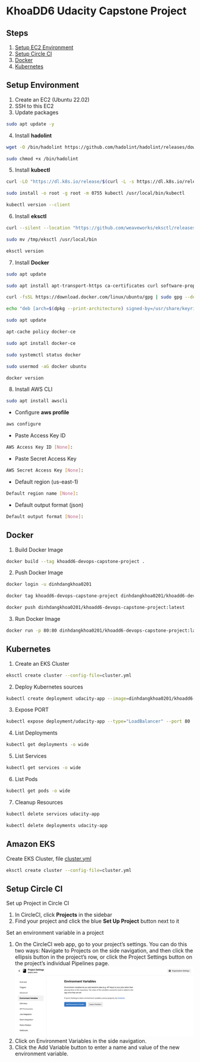 

# KhoaDD6 Udacity Capstone Project

## Steps

1. [Setup EC2 Environment](#Setup-Environment)
2. [Setup Circle CI](#Setup-Circle-CI)
3. [Docker](#Docker)
4. [Kubernetes](#Kubernetes)

## Setup Environment

1. Create an EC2 (Ubuntu 22.02)
2. SSH to this EC2
3. Update packages

```sh
sudo apt update -y
```

4. Install **hadolint**

```sh
wget -O /bin/hadolint https://github.com/hadolint/hadolint/releases/download/v2.10.0/hadolint-Linux-x86_64
```

```sh
sudo chmod +x /bin/hadolint
```

5. Install **kubectl**

```sh
curl -LO "https://dl.k8s.io/release/$(curl -L -s https://dl.k8s.io/release/stable.txt)/bin/linux/amd64/kubectl"
```

```sh
sudo install -o root -g root -m 0755 kubectl /usr/local/bin/kubectl
```

```sh
kubectl version --client
```

6. Install **eksctl**

```sh
curl --silent --location "https://github.com/weaveworks/eksctl/releases/latest/download/eksctl_$(uname -s)_amd64.tar.gz" | tar xz -C /tmp
```

```sh
sudo mv /tmp/eksctl /usr/local/bin
```

```sh
eksctl version
```

7. Install **Docker**

```sh
sudo apt update
```

```sh
sudo apt install apt-transport-https ca-certificates curl software-properties-common
```

```sh
curl -fsSL https://download.docker.com/linux/ubuntu/gpg | sudo gpg --dearmor -o /usr/share/keyrings/docker-archive-keyring.gpg
```

```sh
echo "deb [arch=$(dpkg --print-architecture) signed-by=/usr/share/keyrings/docker-archive-keyring.gpg] https://download.docker.com/linux/ubuntu $(lsb_release -cs) stable" | sudo tee /etc/apt/sources.list.d/docker.list > /dev/null
```

```sh
sudo apt update
```

```sh
apt-cache policy docker-ce
```

```sh
sudo apt install docker-ce
```

```sh
sudo systemctl status docker
```

```sh
sudo usermod -aG docker ubuntu
```

```sh
docker version
```

8. Install AWS CLI

```sh
sudo apt install awscli
```

- Configure **aws profile**

```sh
aws configure
```

- Paste Access Key ID

```sh
AWS Access Key ID [None]: 
```

- Paste Secret Access Key

```sh
AWS Secret Access Key [None]:  
```

- Default region (us-east-1)

```sh
Default region name [None]:  
```

- Default output format (json)

```sh
Default output format [None]:
```

## Docker

1. Build Docker Image

```sh
docker build --tag khoadd6-devops-capstone-project .
```

2. Push Docker Image

```sh
docker login -u dinhdangkhoa0201
```

```sh
docker tag khoadd6-devops-capstone-project dinhdangkhoa0201/khoadd6-devops-capstone-project:latest
```

```sh
docker push dinhdangkhoa0201/khoadd6-devops-capstone-project:latest
```

3. Run Docker Image

```sh
docker run -p 80:80 dinhdangkhoa0201/khoadd6-devops-capstone-project:latest
```

## Kubernetes

1. Create an EKS Cluster

```sh
eksctl create cluster --config-file=cluster.yml
```

2. Deploy Kubernetes sources

```sh
kubectl create deployment udacity-app --image=dinhdangkhoa0201/khoadd6-devops-capstone-project:latest --replicas=4
```

3. Expose PORT

```sh
kubectl expose deployment/udacity-app --type="LoadBalancer" --port 80
```

4. List Deployments

```sh
kubectl get deployments -o wide
```

5. List Services

```sh
kubectl get services -o wide
```

6. List Pods

```sh
kubectl get pods -o wide
```

7. Cleanup Resources

```sh
kubectl delete services udacity-app
```

```sh
kubectl delete deployments udacity-app
```

## Amazon EKS

Create EKS Cluster, file [cluster.yml](cluster.yml)

```sh
eksctl create cluster --config-file=cluster.yml
```

## Setup Circle CI

Set up Project in Circle CI

1. In CircleCI, click **Projects** in the sidebar
2. Find your project and click the blue **Set Up Project** button next to it

Set an environment variable in a project

1. On the CircleCI web app, go to your project’s settings. You can do this two ways: Navigate to
   Projects on the side navigation, and then click the ellipsis button in the project’s row, or
   click the Project Settings button on the project’s individual Pipelines page.
   ![img.png](img.png)
2. Click on Environment Variables in the side navigation.
3. Click the Add Variable button to enter a name and value of the new environment variable.
